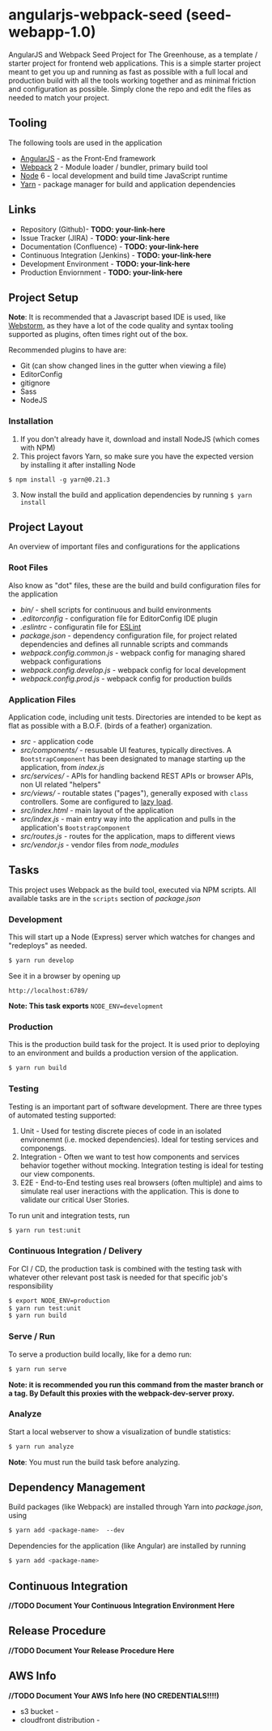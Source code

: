 # angularjs-webpack-seed (seed-webapp-1.0)
AngularJS and Webpack Seed Project for The Greenhouse, as a template / starter project for frontend web applications.
This is a simple starter project meant to get you up and running as fast as possible with a full local and production
build with all the tools working together and as minimal friction and configuration as possible.  Simply clone the
repo and edit the files as needed to match your project.

## Tooling
The following tools are used in the application

- [AngularJS][] - as the Front-End framework
- [Webpack][] 2 - Module loader / bundler, primary build tool
- [Node][] 6  - local development and build time JavaScript runtime
- [Yarn][] - package manager for build and application dependencies

[Node]: https://nodejs.org/
[Yarn]: https://yarnpkg.com/en/
[AngularJS]: https://angularjs.io/
[Webpack]: https://webpack.github.io/

## Links
* Repository (Github)- **TODO: your-link-here**
* Issue Tracker (JIRA) - **TODO: your-link-here**
* Documentation (Confluence) - **TODO: your-link-here**
* Continuous Integration (Jenkins) - **TODO: your-link-here**
* Development Environment - **TODO: your-link-here**
* Production Enviornment - **TODO: your-link-here**

## Project Setup
**Note**: It is recommended that a Javascript based IDE is used, like [Webstorm][],
as they have a lot of the code quality and syntax tooling supported as plugins, often times right out of the box.

Recommended plugins to have are:
- Git (can show changed lines in the gutter when viewing a file)
- EditorConfig
- gitignore
- Sass
- NodeJS

[Webstorm]: https://www.jetbrains.com/webstorm/

### Installation

1. If you don't already have it, download and install NodeJS (which comes with NPM)
2. This project favors Yarn, so make sure you have the expected version by installing it after installing Node

```
$ npm install -g yarn@0.21.3
```

3) Now install the build and application dependencies by running `$ yarn install`

## Project Layout
An overview of important files and configurations for the applications

### Root Files
Also know as "dot" files, these are the build and build configuration files for the application

* _bin/_ - shell scripts for continuous and build environments
* _.editorconfig_ - configuration file for EditorConfig IDE plugin
* _.eslintrc_ - configuratin file for [ESLint](http://eslint.org/)
* _package.json_ - dependency configuration file, for project related dependencies and defines all runnable scripts and commands
* _webpack.config.common.js_ - webpack config for managing shared webpack configurations
* _webpack.config.develop.js_ - webpack config for local development
* _webpack.config.prod.js_ - webpack config for production builds

### Application Files
Application code, including unit tests.  Directories are intended to be kept as flat as possible with a B.O.F. (birds of
a feather) organization.
* _src_ - application code
* _src/components/_ - resusable UI features, typically directives.  A `BootstrapComponent` has been designated to manage starting up the application, from _index.js_
* _src/services/_ -  APIs for handling backend REST APIs or browser APIs, non UI related "helpers"
* _src/views/_ -  routable states ("pages"), generally exposed with `class` controllers. Some are configured to [lazy load](https://github.com/kenzanmedia/angularjs-webpack-seed/wiki#lazy-loading).
* _src/index.html_ - main layout of the application
* _src/index.js_ - main entry way into the application and pulls in the application's `BootstrapComponent`
* _src/routes.js_ - routes for the application, maps to different views
* _src/vendor.js_ - vendor files from _node_modules_

## Tasks
This project uses Webpack as the build tool, executed via NPM scripts.  All available tasks are in the `scripts`
section of _package.json_

### Development
This will start up a Node (Express) server which watches for changes and "redeploys" as needed.

```bash
$ yarn run develop
```

See it in a browser by opening up

```
http://localhost:6789/
```

**Note: This task exports** `NODE_ENV=development`

### Production
This is the production build task for the project.  It is used prior to deploying to an environment and builds a
production version of the application.

```bash
$ yarn run build
```

###  Testing
Testing is an important part of software development.  There are three types of automated testing supported:

1. Unit - Used for testing discrete pieces of code in an isolated environemnt (i.e. mocked dependencies).  Ideal for testing services and componengs.
2. Integration - Often we want to test how components and services behavior together without mocking.  Integration testing is ideal for testing our view components.
3. E2E - End-to-End testing uses real browsers (often multiple) and aims to simulate real user ineractions with the application.  This is done to validate our critical User Stories.

To run unit and integration tests, run

```bash
$ yarn run test:unit
```

### Continuous Integration / Delivery
For CI / CD, the production task is combined with the testing task with whatever other relevant post task is needed for that specific job's responsibility

```bash
$ export NODE_ENV=production
$ yarn run test:unit
$ yarn run build
```

### Serve / Run
To serve a production build locally, like for a demo run:

```bash
$ yarn run serve
```

**Note: it is recommended you run this command from the master branch or a tag.  By Default this proxies with the
 webpack-dev-server proxy.**

### Analyze
Start a local webserver to show a visualization of bundle statistics:

```bash
$ yarn run analyze
```

**Note**: You must run the build task before analyzing.

## Dependency Management
Build packages (like Webpack) are installed through Yarn into _package.json_, using

```bash
$ yarn add <package-name>  --dev
```

Dependencies for the application (like Angular) are installed by running

```bash
$ yarn add <package-name>
```


## Continuous Integration
**//TODO Document Your Continuous Integration Environment Here**


## Release Procedure
**//TODO Document Your Release Procedure Here**


## AWS Info
**//TODO Document Your AWS Info here (NO CREDENTIALS!!!!)**
* s3 bucket -
* cloudfront distribution -
